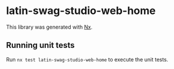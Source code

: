 # latin-swag-studio-web-home

This library was generated with [Nx](https://nx.dev).

## Running unit tests

Run `nx test latin-swag-studio-web-home` to execute the unit tests.
